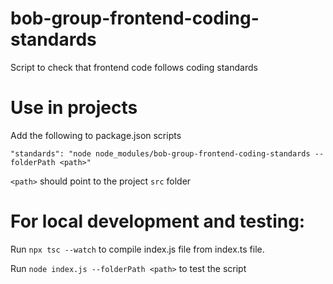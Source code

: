 
  

# bob-group-frontend-coding-standards

  

Script to check that frontend code follows coding standards

  

# Use in projects

  

Add the following to package.json scripts

`"standards": "node node_modules/bob-group-frontend-coding-standards --folderPath <path>"`

  

`<path>` should point to the project `src` folder

  

# For local development and testing:

  

Run `npx tsc --watch` to compile index.js file from index.ts file.

  

Run `node index.js --folderPath <path>` to test the script